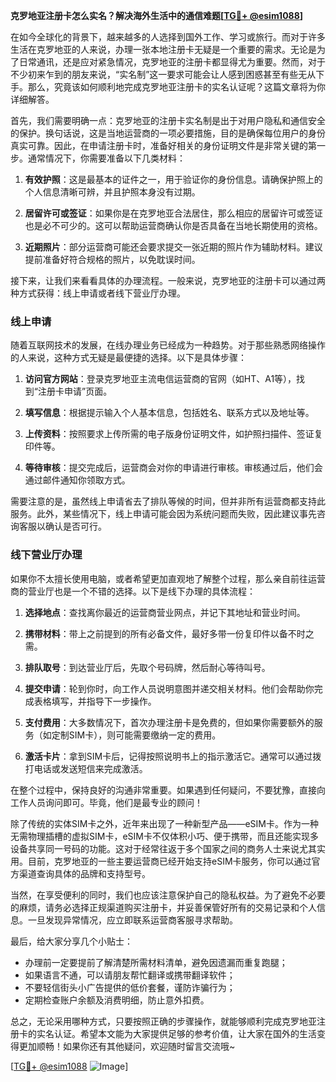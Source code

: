 **克罗地亚注册卡怎么实名？解决海外生活中的通信难题[[TG💪+ @esim1088](https://t.me/s/esim1088)]**

在如今全球化的背景下，越来越多的人选择到国外工作、学习或旅行。而对于许多生活在克罗地亚的人来说，办理一张本地注册卡无疑是一个重要的需求。无论是为了日常通讯，还是应对紧急情况，克罗地亚的注册卡都显得尤为重要。然而，对于不少初来乍到的朋友来说，“实名制”这一要求可能会让人感到困惑甚至有些无从下手。那么，究竟该如何顺利地完成克罗地亚注册卡的实名认证呢？这篇文章将为你详细解答。

首先，我们需要明确一点：克罗地亚的注册卡实名制是出于对用户隐私和通信安全的保护。换句话说，这是当地运营商的一项必要措施，目的是确保每位用户的身份真实可靠。因此，在申请注册卡时，准备好相关的身份证明文件是非常关键的第一步。通常情况下，你需要准备以下几类材料：

1. **有效护照**：这是最基本的证件之一，用于验证你的身份信息。请确保护照上的个人信息清晰可辨，并且护照本身没有过期。
   
2. **居留许可或签证**：如果你是在克罗地亚合法居住，那么相应的居留许可或签证也是必不可少的。这可以帮助运营商确认你是否具备在当地长期使用的资格。
   
3. **近期照片**：部分运营商可能还会要求提交一张近期的照片作为辅助材料。建议提前准备好符合规格的照片，以免耽误时间。

接下来，让我们来看看具体的办理流程。一般来说，克罗地亚的注册卡可以通过两种方式获得：线上申请或者线下营业厅办理。

### 线上申请

随着互联网技术的发展，在线办理业务已经成为一种趋势。对于那些熟悉网络操作的人来说，这种方式无疑是最便捷的选择。以下是具体步骤：

1. **访问官方网站**：登录克罗地亚主流电信运营商的官网（如HT、A1等），找到“注册卡申请”页面。
   
2. **填写信息**：根据提示输入个人基本信息，包括姓名、联系方式以及地址等。
   
3. **上传资料**：按照要求上传所需的电子版身份证明文件，如护照扫描件、签证复印件等。
   
4. **等待审核**：提交完成后，运营商会对你的申请进行审核。审核通过后，他们会通过邮件通知你领取方式。

需要注意的是，虽然线上申请省去了排队等候的时间，但并非所有运营商都支持此服务。此外，某些情况下，线上申请可能会因为系统问题而失败，因此建议事先咨询客服以确认是否可行。

### 线下营业厅办理

如果你不太擅长使用电脑，或者希望更加直观地了解整个过程，那么亲自前往运营商的营业厅也是一个不错的选择。以下是线下办理的具体流程：

1. **选择地点**：查找离你最近的运营商营业网点，并记下其地址和营业时间。
   
2. **携带材料**：带上之前提到的所有必备文件，最好多带一份复印件以备不时之需。
   
3. **排队取号**：到达营业厅后，先取个号码牌，然后耐心等待叫号。
   
4. **提交申请**：轮到你时，向工作人员说明意图并递交相关材料。他们会帮助你完成表格填写，并指导下一步操作。
   
5. **支付费用**：大多数情况下，首次办理注册卡是免费的，但如果你需要额外的服务（如定制SIM卡），则可能需要缴纳一定的费用。
   
6. **激活卡片**：拿到SIM卡后，记得按照说明书上的指示激活它。通常可以通过拨打电话或发送短信来完成激活。

在整个过程中，保持良好的沟通非常重要。如果遇到任何疑问，不要犹豫，直接向工作人员询问即可。毕竟，他们是最专业的顾问！

除了传统的实体SIM卡之外，近年来出现了一种新型产品——eSIM卡。作为一种无需物理插槽的虚拟SIM卡，eSIM卡不仅体积小巧、便于携带，而且还能实现多设备共享同一号码的功能。这对于经常往返于多个国家之间的商务人士来说尤其实用。目前，克罗地亚的一些主要运营商已经开始支持eSIM卡服务，你可以通过官方渠道查询具体的品牌和支持型号。

当然，在享受便利的同时，我们也应该注意保护自己的隐私权益。为了避免不必要的麻烦，请务必选择正规渠道购买注册卡，并妥善保管好所有的交易记录和个人信息。一旦发现异常情况，应立即联系运营商客服寻求帮助。

最后，给大家分享几个小贴士：

- 办理前一定要提前了解清楚所需材料清单，避免因遗漏而重复跑腿；
- 如果语言不通，可以请朋友帮忙翻译或携带翻译软件；
- 不要轻信街头小广告提供的低价套餐，谨防诈骗行为；
- 定期检查账户余额及消费明细，防止意外扣费。

总之，无论采用哪种方式，只要按照正确的步骤操作，就能够顺利完成克罗地亚注册卡的实名认证。希望本文能为大家提供足够的参考价值，让大家在国外的生活变得更加顺畅！如果你还有其他疑问，欢迎随时留言交流哦~

[[TG💪+ @esim1088](https://t.me/s/esim1088) ![Image](https://i.postimg.cc/4NQfJmqS/Snipaste-2025-05-13-00-14-12.png)]